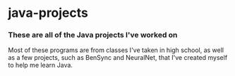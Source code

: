 # java-projects

### These are all of the Java projects I've worked on

Most of these programs are from classes I've taken in high school, as well as a few projects, such as BenSync and NeuralNet, that I've created myself to help me learn Java.
